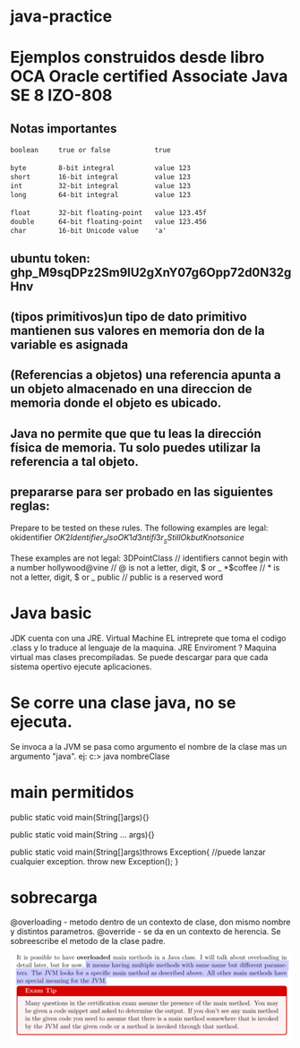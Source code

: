 # java-practice
# Ejemplos construidos desde libro OCA Oracle certified Associate Java SE 8 IZO-808

## Notas importantes

	boolean 	true or false 			true

	byte 		8-bit integral 			value 123
	short 		16-bit integral 		value 123
	int 		32-bit integral 		value 123
	long 		64-bit integral 		value 123

	float 		32-bit floating-point 	value 123.45f
	double 		64-bit floating-point 	value 123.456
	char 		16-bit Unicode value 	'a'


## ubuntu token: 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


## (tipos primitivos)un tipo de dato primitivo mantienen sus valores en memoria don de la variable es asignada
## (Referencias a objetos) una referencia apunta a un objeto almacenado en una direccion de memoria donde el objeto es ubicado.
## 	Java no permite que que tu leas la dirección física de memoria. Tu solo puedes utilizar la referencia a tal objeto.


## prepararse para ser probado en las siguientes reglas:

Prepare to be tested on these rules. The following examples are legal:
okidentifier
$OK2Identifier
_alsoOK1d3ntifi3r
__SStillOkbutKnotsonice$

These examples are not legal:
3DPointClass // identifiers cannot begin with a number
hollywood@vine // @ is not a letter, digit, $ or _
*$coffee // * is not a letter, digit, $ or _
public
// public is a reserved word


# Java basic
JDK cuenta  con una JRE.
Virtual Machine EL intreprete que toma el codigo .class y lo traduce al lenguaje de la maquina.
JRE Enviroment ? Maquina virtual mas clases precompiladas. Se puede descargar para que cada sistema opertivo ejecute aplicaciones. 

# Se corre una clase java, no se ejecuta. 
Se invoca a la JVM se pasa como argumento el nombre de la clase mas un argumento "java".
ej: c:> java nombreClase

# main permitidos
public static void main(String[]args){}

public static void main(String ... args){}

public static void main(String[]args)throws Exception{
    //puede lanzar cualquier exception.
    throw new Exception();
}

# sobrecarga
@overloading - metodo dentro de un contexto de clase, don mismo nombre y distintos parametros.
@override    - se da en un contexto de herencia. Se sobreescribe el metodo de la clase padre. 

![Alt text](image.png)